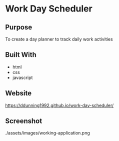 # Work Day Scheduler

## Purpose
To create a day planner to track daily work activities

## Built With
* html
* css
* javascript

## Website
https://ddunning1992.github.io/work-day-scheduler/

## Screenshot
./assets/images/working-application.png

